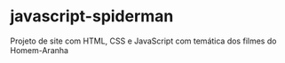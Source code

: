 # javascript-spiderman
 Projeto de site com HTML, CSS e JavaScript com temática dos filmes do Homem-Aranha
